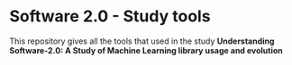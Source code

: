 # Software 2.0 - Study tools
This repository gives all the tools that used in the study **Understanding Software-2.0: A Study of Machine Learning library usage and evolution**
